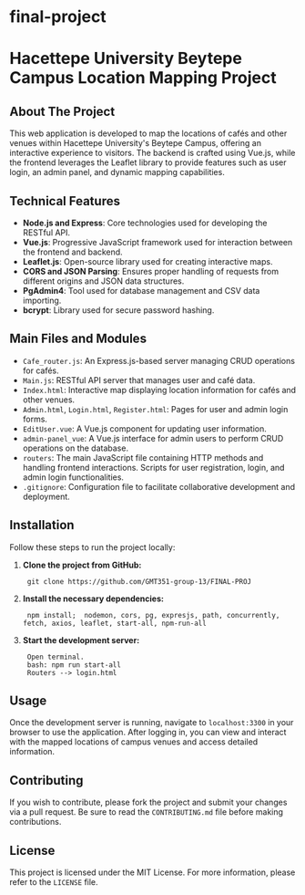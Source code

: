 # final-project

# Hacettepe University Beytepe Campus Location Mapping Project

## About The Project

This web application is developed to map the locations of cafés and other venues within Hacettepe University's Beytepe Campus, offering an interactive experience to visitors. The backend is crafted using Vue.js, while the frontend leverages the Leaflet library to provide features such as user login, an admin panel, and dynamic mapping capabilities.

## Technical Features

- **Node.js and Express**: Core technologies used for developing the RESTful API.
- **Vue.js**: Progressive JavaScript framework used for interaction between the frontend and backend.
- **Leaflet.js**: Open-source library used for creating interactive maps.
- **CORS and JSON Parsing**: Ensures proper handling of requests from different origins and JSON data structures.
- **PgAdmin4**: Tool used for database management and CSV data importing.
- **bcrypt**: Library used for secure password hashing.

## Main Files and Modules

- `Cafe_router.js`: An Express.js-based server managing CRUD operations for cafés.
- `Main.js`: RESTful API server that manages user and café data.
- `Index.html`: Interactive map displaying location information for cafés and other venues.
- `Admin.html`, `Login.html`, `Register.html`: Pages for user and admin login forms.
- `EditUser.vue`: A Vue.js component for updating user information.
- `admin-panel_vue`: A Vue.js interface for admin users to perform CRUD operations on the database.
- `routers`: The main JavaScript file containing HTTP methods and handling frontend interactions. Scripts for user registration, login, and admin login functionalities.
- `.gitignore`: Configuration file to facilitate collaborative development and deployment.

## Installation

Follow these steps to run the project locally:

1. **Clone the project from GitHub:**

        git clone https://github.com/GMT351-group-13/FINAL-PROJ

2. **Install the necessary dependencies:**

        npm install;  nodemon, cors, pg, expresjs, path, concurrently, fetch, axios, leaflet, start-all, npm-run-all

3. **Start the development server:**

        Open terminal.
        bash: npm run start-all
        Routers --> login.html
## Usage

Once the development server is running, navigate to `localhost:3300` in your browser to use the application. After logging in, you can view and interact with the mapped locations of campus venues and access detailed information.

## Contributing

If you wish to contribute, please fork the project and submit your changes via a pull request. Be sure to read the `CONTRIBUTING.md` file before making contributions.

## License

This project is licensed under the MIT License. For more information, please refer to the `LICENSE` file.




